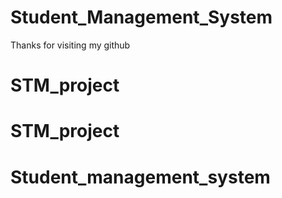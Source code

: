 ﻿# Student_Management_System
 Thanks for visiting my github
# STM_project
# STM_project
# Student_management_system

